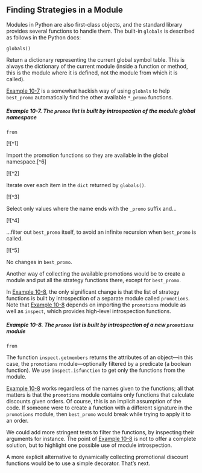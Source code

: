 ## Finding Strategies in a Module

Modules in Python are also first-class objects, and the standard library provides several functions to handle them. The built-in `globals` is described as follows in the Python docs:

`globals()`

Return a dictionary representing the current global symbol table. This is always the dictionary of the current module (inside a function or method, this is the module where it is defined, not the module from which it is called).

[Example 10-7](#ex_strategy_best2) is a somewhat hackish way of using `globals` to help `best_promo` automatically find the other available `*_promo` functions.

##### Example 10-7. The `promos` list is built by introspection of the module global namespace

```
from
```

[![^1]

Import the promotion functions so they are available in the global namespace.[^6]

[![^2]

Iterate over each item in the `dict` returned by `globals()`.

[![^3]

Select only values where the name ends with the `_promo` suffix and…

[![^4]

…filter out `best_promo` itself, to avoid an infinite recursion when `best_promo` is called.

[![^5]

No changes in `best_promo`.

Another way of collecting the available promotions would be to create a module and put all the strategy functions there, except for `best_promo`.

In [Example 10-8](#ex_strategy_best3), the only significant change is that the list of strategy functions is built by introspection of a separate module called `promotions`. Note that [Example 10-8](#ex_strategy_best3) depends on importing the `promotions` module as well as `inspect`, which provides high-level introspection functions.

##### Example 10-8. The `promos` list is built by introspection of a new `promotions` module

```
from
```

The function `inspect.getmembers` returns the attributes of an object—in this case, the `promotions` module—optionally filtered by a predicate (a boolean function). We use `inspect.isfunction` to get only the functions from the module.

[Example 10-8](#ex_strategy_best3) works regardless of the names given to the functions; all that matters is that the `promotions` module contains only functions that calculate discounts given orders. Of course, this is an implicit assumption of the code. If someone were to create a function with a different signature in the `promotions` module, then `best_promo` would break while trying to apply it to an order.

We could add more stringent tests to filter the functions, by inspecting their arguments for instance. The point of [Example 10-8](#ex_strategy_best3) is not to offer a complete solution, but to highlight one possible use of module introspection.

A more explicit alternative to dynamically collecting promotional discount functions would be to use a simple decorator. That’s next.
